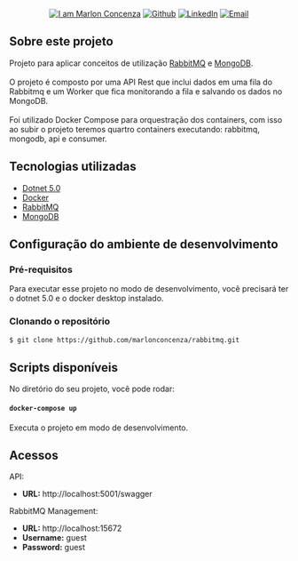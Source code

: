 <p align="center">
  <a href="https://github.com/marlonconcenza" target="_blank"><img alt="I am Marlon Concenza" src="https://img.shields.io/badge/I%20am-Marlon_Concenza-informational"></a>
  <a href="https://github.com/marlonconcenza" target="_blank" ><img alt="Github" src="https://img.shields.io/badge/Github--%23F8952D?style=social&logo=github"></a>
  <a href="https://www.linkedin.com/in/marlon-martins-concenza-53738978" target="_blank" ><img alt="LinkedIn" src="https://img.shields.io/badge/Linkedin--%23F8952D?style=social&logo=linkedin"></a>
  <a href="mailto:marlon.concenza@gmail.com" target="_blank" ><img alt="Email" src="https://img.shields.io/badge/Email--%23F8952D?style=social&logo=gmail"></a>
</p>

## Sobre este projeto

Projeto para aplicar conceitos de utilização [RabbitMQ](https://www.rabbitmq.com) e [MongoDB](https://www.mongodb.com/pt-br).<br /><br />
O projeto é composto por uma API Rest que inclui dados em uma fila do Rabbitmq e um Worker que fica monitorando a fila e salvando os dados no MongoDB.<br /><br />
Foi utilizado Docker Compose para orquestração dos containers, com isso ao subir o projeto teremos quartro containers executando: rabbitmq, mongodb, api e consumer.

## Tecnologias utilizadas

- [Dotnet 5.0](https://dotnet.microsoft.com/download)
- [Docker](https://www.docker.com)
- [RabbitMQ](https://www.rabbitmq.com)
- [MongoDB](https://www.mongodb.com/pt-br)

## Configuração do ambiente de desenvolvimento

### Pré-requisitos

Para executar esse projeto no modo de desenvolvimento, você precisará ter o dotnet 5.0 e o docker desktop instalado.

### Clonando o repositório

```bash
$ git clone https://github.com/marlonconcenza/rabbitmq.git
```

## Scripts disponíveis

No diretório do seu projeto, você pode rodar:

#### `docker-compose up`

Executa o projeto em modo de desenvolvimento.

## Acessos

API:
- **URL:** http://localhost:5001/swagger
	
RabbitMQ Management:
- **URL:** http://localhost:15672
- **Username:** guest
- **Password:** guest
